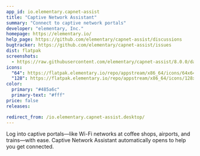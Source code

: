 ```yaml
---
app_id: io.elementary.capnet-assist
title: "Captive Network Assistant"
summary: "Connect to captive network portals"
developer: "elementary, Inc."
homepage: https://elementary.io/
help_page: https://github.com/elementary/capnet-assist/discussions
bugtracker: https://github.com/elementary/capnet-assist/issues
dist: flatpak
screenshots:
  - https://raw.githubusercontent.com/elementary/capnet-assist/8.0.0/data/screenshot.png
icons:
  "64": https://flatpak.elementary.io/repo/appstream/x86_64/icons/64x64/io.elementary.capnet-assist.png
  "128": https://flatpak.elementary.io/repo/appstream/x86_64/icons/128x128/io.elementary.capnet-assist.png
color:
  primary: "#485a6c"
  primary-text: "#fff"
price: false
releases:

redirect_from: /io.elementary.capnet-assist.desktop/
---
```


<p>Log into captive portals—like Wi-Fi networks at coffee shops, airports, and trains—with ease. Captive Network Assistant automatically opens to help you get connected.</p>